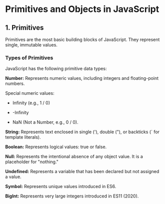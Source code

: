 # Primitives and Objects in JavaScript

## 1. Primitives

Primitives are the most basic building blocks of JavaScript. They represent single, immutable values.

### Types of Primitives

JavaScript has the following primitive data types:

**Number:** Represents numeric values, including integers and floating-point numbers.

Special numeric values:

- Infinity (e.g., 1 / 0)

- -Infinity

- NaN (Not a Number, e.g., 0 / 0).

**String:** Represents text enclosed in single ('), double ("), or backticks (` for template literals).

**Boolean:** Represents logical values: true or false.

**Null:** Represents the intentional absence of any object value. It is a placeholder for "nothing."

**Undefined:** Represents a variable that has been declared but not assigned a value.

**Symbol:** Represents unique values introduced in ES6.

**BigInt:** Represents very large integers introduced in ES11 (2020).
